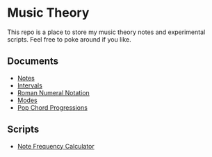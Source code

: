 Music Theory
============

This repo is a place to store my music theory notes and experimental scripts.  Feel free to poke
around if you like.

Documents
---------

* [Notes](https://github.com/voidqk/music-theory/blob/master/docs/notes.md)
* [Intervals](https://github.com/voidqk/music-theory/blob/master/docs/intervals.md)
* [Roman Numeral Notation](https://github.com/voidqk/music-theory/blob/master/docs/roman-num.md)
* [Modes](https://github.com/voidqk/music-theory/blob/master/docs/modes.md)
* [Pop Chord Progressions](https://github.com/voidqk/music-theory/blob/master/docs/pop-prog.md)

Scripts
-------

* [Note Frequency Calculator](https://rawgit.com/voidqk/music-theory/master/scripts/note-freq.html)
